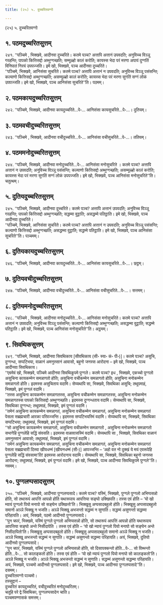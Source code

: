 ```yaml
---
title: (२५) ५. दुच्चरितवग्गो

---
```

(२५) ५. दुच्चरितवग्गो  


## १. पठमदुच्चरितसुत्तम्

२४१. ‘‘पञ्चिमे , भिक्खवे, आदीनवा दुच्चरिते। कतमे पञ्च? अत्तापि अत्तानं उपवदति; अनुविच्च विञ्ञू गरहन्ति; पापको कित्तिसद्दो अब्भुग्गच्छति; सम्मूळ्हो कालं करोति; कायस्स भेदा परं मरणा अपायं दुग्गतिं विनिपातं निरयं उपपज्जति। इमे खो, भिक्खवे, पञ्च आदीनवा दुच्चरिते।  
‘‘पञ्चिमे, भिक्खवे, आनिसंसा सुचरिते। कतमे पञ्च? अत्तापि अत्तानं न उपवदति; अनुविच्च विञ्ञू पसंसन्ति; कल्याणो कित्तिसद्दो अब्भुग्गच्छति; असम्मूळ्हो कालं करोति; कायस्स भेदा परं मरणा सुगतिं सग्गं लोकं उपपज्जति। इमे खो, भिक्खवे, पञ्च आनिसंसा सुचरिते’’ति। पठमम्।  


## २. पठमकायदुच्चरितसुत्तम्

२४२. ‘‘पञ्चिमे, भिक्खवे, आदीनवा कायदुच्चरिते…पे॰… आनिसंसा कायसुचरिते…पे॰…। दुतियम्।  


## ३. पठमवचीदुच्चरितसुत्तम्

२४३. ‘‘पञ्चिमे , भिक्खवे, आदीनवा वचीदुच्चरिते…पे॰… आनिसंसा वचीसुचरिते…पे॰…। ततियम्।  


## ४. पठममनोदुच्चरितसुत्तम्

२४४. ‘‘पञ्चिमे, भिक्खवे, आदीनवा मनोदुच्चरिते…पे॰… आनिसंसा मनोसुचरिते । कतमे पञ्च? अत्तापि अत्तानं न उपवदति; अनुविच्च विञ्ञू पसंसन्ति; कल्याणो कित्तिसद्दो अब्भुग्गच्छति; असम्मूळ्हो कालं करोति; कायस्स भेदा परं मरणा सुगतिं सग्गं लोकं उपपज्जति। इमे खो, भिक्खवे, पञ्च आनिसंसा मनोसुचरिते’’ति। चतुत्थम्।  


## ५. दुतियदुच्चरितसुत्तम्

२४५. ‘‘पञ्चिमे, भिक्खवे, आदीनवा दुच्चरिते। कतमे पञ्च? अत्तापि अत्तानं उपवदति; अनुविच्च विञ्ञू गरहन्ति; पापको कित्तिसद्दो अब्भुग्गच्छति; सद्धम्मा वुट्ठाति; असद्धम्मे पतिट्ठाति। इमे खो, भिक्खवे, पञ्च आदीनवा दुच्चरिते।  
‘‘पञ्चिमे, भिक्खवे, आनिसंसा सुचरिते। कतमे पञ्च? अत्तापि अत्तानं न उपवदति; अनुविच्च विञ्ञू पसंसन्ति; कल्याणो कित्तिसद्दो अब्भुग्गच्छति; असद्धम्मा वुट्ठाति; सद्धम्मे पतिट्ठाति। इमे खो, भिक्खवे, पञ्च आनिसंसा सुचरिते’’ति। पञ्चमम्।  


## ६. दुतियकायदुच्चरितसुत्तम्

२४६. ‘‘पञ्चिमे, भिक्खवे, आदीनवा कायदुच्चरिते…पे॰… आनिसंसा कायसुचरिते…पे॰…। छट्ठम्।  


## ७. दुतियवचीदुच्चरितसुत्तम्

२४७. ‘‘पञ्चिमे, भिक्खवे, आदीनवा वचीदुच्चरिते…पे॰… आनिसंसा वचीसुचरिते…पे॰…। सत्तमम्।  


## ८. दुतियमनोदुच्चरितसुत्तम्

२४८. ‘‘पञ्चिमे , भिक्खवे, आदीनवा मनोदुच्चरिते…पे॰… आनिसंसा मनोसुचरिते। कतमे पञ्च? अत्तापि अत्तानं न उपवदति; अनुविच्च विञ्ञू पसंसन्ति; कल्याणो कित्तिसद्दो अब्भुग्गच्छति; असद्धम्मा वुट्ठाति; सद्धम्मे पतिट्ठाति। इमे खो, भिक्खवे, पञ्च आनिसंसा मनोसुचरिते’’ति। अट्ठमम्।  


## ९. सिवथिकसुत्तम्

२४९. ‘‘पञ्चिमे, भिक्खवे, आदीनवा सिवथिकाय [सीवथिकाय (सी॰ स्या॰ कं॰ पी॰)]। कतमे पञ्च? असुचि, दुग्गन्धा, सप्पटिभया, वाळानं अमनुस्सानं आवासो, बहुनो जनस्स आरोदना – इमे खो, भिक्खवे, पञ्च आदीनवा सिवथिकाय।  
‘‘एवमेवं खो, भिक्खवे, पञ्चिमे आदीनवा सिवथिकूपमे पुग्गले। कतमे पञ्च? इध , भिक्खवे, एकच्चो पुग्गलो असुचिना कायकम्मेन समन्नागतो होति; असुचिना वचीकम्मेन समन्नागतो होति; असुचिना मनोकम्मेन समन्नागतो होति। इदमस्स असुचिताय वदामि। सेय्यथापि सा, भिक्खवे, सिवथिका असुचि; तथूपमाहं, भिक्खवे, इमं पुग्गलं वदामि।  
‘‘तस्स असुचिना कायकम्मेन समन्नागतस्स, असुचिना वचीकम्मेन समन्नागतस्स, असुचिना मनोकम्मेन समन्नागतस्स पापको कित्तिसद्दो अब्भुग्गच्छति। इदमस्स दुग्गन्धताय वदामि। सेय्यथापि सा, भिक्खवे, सिवथिका दुग्गन्धा; तथूपमाहं, भिक्खवे, इमं पुग्गलं वदामि।  
‘‘तमेनं असुचिना कायकम्मेन समन्नागतं, असुचिना वचीकम्मेन समन्नागतं, असुचिना मनोकम्मेन समन्नागतं पेसला सब्रह्मचारी आरका परिवज्जन्ति। इदमस्स सप्पटिभयस्मिं वदामि। सेय्यथापि सा, भिक्खवे, सिवथिका सप्पटिभया; तथूपमाहं, भिक्खवे, इमं पुग्गलं वदामि।  
‘‘सो असुचिना कायकम्मेन समन्नागतो, असुचिना वचीकम्मेन समन्नागतो , असुचिना मनोकम्मेन समन्नागतो सभागेहि पुग्गलेहि सद्धिं संवसति। इदमस्स वाळावासस्मिं वदामि। सेय्यथापि सा , भिक्खवे, सिवथिका वाळानं अमनुस्सानं आवासो; तथूपमाहं, भिक्खवे, इमं पुग्गलं वदामि।  
‘‘तमेनं असुचिना कायकम्मेन समन्नागतं, असुचिना वचीकम्मेन समन्नागतं, असुचिना मनोकम्मेन समन्नागतं पेसला सब्रह्मचारी दिस्वा खीयधम्मं [खीयनधम्मं (सी॰)] आपज्जन्ति – ‘अहो वत नो दुक्खं ये मयं एवरूपेहि पुग्गलेहि सद्धिं संवसामा’ति! इदमस्स आरोदनाय वदामि। सेय्यथापि सा, भिक्खवे, सिवथिका बहुनो जनस्स आरोदना; तथूपमाहं, भिक्खवे, इमं पुग्गलं वदामि। इमे खो, भिक्खवे, पञ्च आदीनवा सिवथिकूपमे पुग्गले’’ति। नवमम्।  


## १०. पुग्गलप्पसादसुत्तम्

२५०. ‘‘पञ्चिमे , भिक्खवे, आदीनवा पुग्गलप्पसादे। कतमे पञ्च? यस्मिं, भिक्खवे, पुग्गले पुग्गलो अभिप्पसन्नो होति, सो तथारूपं आपत्तिं आपन्नो होति यथारूपाय आपत्तिया सङ्घो उक्खिपति। तस्स एवं होति – ‘यो खो म्यायं पुग्गलो पियो मनापो सो सङ्घेन उक्खित्तो’ति। भिक्खूसु अप्पसादबहुलो होति। भिक्खूसु अप्पसादबहुलो समानो अञ्ञे भिक्खू न भजति। अञ्ञे भिक्खू अभजन्तो सद्धम्मं न सुणाति। सद्धम्मं असुणन्तो सद्धम्मा परिहायति। अयं, भिक्खवे, पठमो आदीनवो पुग्गलप्पसादे।  
‘‘पुन चपरं, भिक्खवे, यस्मिं पुग्गले पुग्गलो अभिप्पसन्नो होति, सो तथारूपं आपत्तिं आपन्नो होति यथारूपाय आपत्तिया सङ्घो अन्ते निसीदापेति । तस्स एवं होति – ‘यो खो म्यायं पुग्गलो पियो मनापो सो सङ्घेन अन्ते निसीदापितो’ति। भिक्खूसु अप्पसादबहुलो होति। भिक्खूसु अप्पसादबहुलो समानो अञ्ञे भिक्खू न भजति। अञ्ञे भिक्खू अभजन्तो सद्धम्मं न सुणाति। सद्धम्मं असुणन्तो सद्धम्मा परिहायति। अयं, भिक्खवे, दुतियो आदीनवो पुग्गलप्पसादे।  
‘‘पुन चपरं, भिक्खवे, यस्मिं पुग्गले पुग्गलो अभिप्पसन्नो होति, सो दिसापक्कन्तो होति…पे॰… सो विब्भन्तो होति…पे॰… सो कालङ्कतो होति। तस्स एवं होति – ‘यो खो म्यायं पुग्गलो पियो मनापो सो कालङ्कतो’ति। अञ्ञे भिक्खू न भजति। अञ्ञे भिक्खू अभजन्तो सद्धम्मं न सुणाति। सद्धम्मं असुणन्तो सद्धम्मा परिहायति। अयं, भिक्खवे, पञ्चमो आदीनवो पुग्गलप्पसादे। इमे खो, भिक्खवे, पञ्च आदीनवा पुग्गलप्पसादे’’ति। दसमम्।  
दुच्चरितवग्गो पञ्चमो।  
तस्सुद्दानं –  
दुच्चरितं कायदुच्चरितं, वचीदुच्चरितं मनोदुच्चरितम्।  
चतूहि परे द्वे सिवथिका, पुग्गलप्पसादेन चाति॥  
पञ्चमपण्णासकं समत्तम्।  